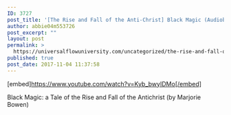 ```yaml
---
ID: 3727
post_title: '[The Rise and Fall of the Anti-Christ] Black Magic (Audiobook)'
author: abbie04m553726
post_excerpt: ""
layout: post
permalink: >
  https://universalflowuniversity.com/uncategorized/the-rise-and-fall-of-the-anti-christ-black-magic-audiobook/
published: true
post_date: 2017-11-04 11:37:58
---
```

[embed]https://www.youtube.com/watch?v=Kyb_bwyIDMo[/embed]<br>
<p>Black Magic: a Tale of the Rise and Fall of the Antichrist (by Marjorie Bowen)</p>